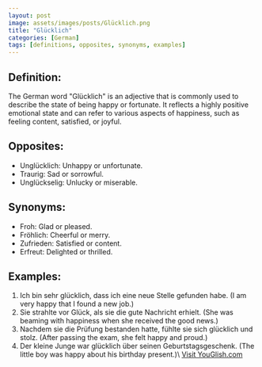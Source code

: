 ```yaml
---
layout: post
image: assets/images/posts/Glücklich.png
title: "Glücklich"
categories: [German]
tags: [definitions, opposites, synonyms, examples]
---
```


## Definition:

The German word "Glücklich" is an adjective that is commonly used to describe the state of being happy or fortunate. It reflects a highly positive emotional state and can refer to various aspects of happiness, such as feeling content, satisfied, or joyful.

## Opposites:

- Unglücklich: Unhappy or unfortunate.
- Traurig: Sad or sorrowful.
- Unglückselig: Unlucky or miserable.

## Synonyms:

- Froh: Glad or pleased.
- Fröhlich: Cheerful or merry.
- Zufrieden: Satisfied or content.
- Erfreut: Delighted or thrilled.

## Examples:

1. Ich bin sehr glücklich, dass ich eine neue Stelle gefunden habe. (I am very happy that I found a new job.)
2. Sie strahlte vor Glück, als sie die gute Nachricht erhielt. (She was beaming with happiness when she received the good news.)
3. Nachdem sie die Prüfung bestanden hatte, fühlte sie sich glücklich und stolz. (After passing the exam, she felt happy and proud.)
4. Der kleine Junge war glücklich über seinen Geburtstagsgeschenk. (The little boy was happy about his birthday present.)\ <a id="yg-widget-0" class="youglish-widget" data-query="Glücklich" data-lang="german" data-components="8412" data-auto-start="0" data-bkg-color="theme_light" data-title="How%20to%20pronounce%20Glücklich%20in%20German"  rel="nofollow" href="https://youglish.com">Visit YouGlish.com</a><script async src="https://youglish.com/public/emb/widget.js" charset="utf-8"></script>